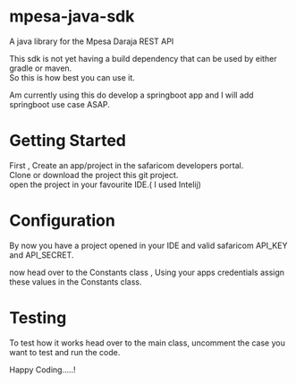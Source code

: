 # mpesa-java-sdk
A java library for the Mpesa Daraja REST API


This sdk is not yet having a build dependency that can be used by either gradle or maven.<br/>
So this is how best you can use it.

Am currently using this do develop a springboot app and I will add springboot use case ASAP.

  <H1>Getting Started </h1>
  First , Create an app/project  in the safaricom developers portal. <br/>
  Clone or download the project this git project.<br/>
  open the project in your favourite IDE.( I used Intelij) <br/>
  
  <H1>Configuration </H1>
  
  By now you have a project opened in your IDE and valid safaricom  API_KEY and API_SECRET.<br/>
  
  now head over to the Constants class , Using your apps credentials assign these values in the Constants class.<br/>
  
  <H1>Testing </H1>
  
  To test how it works head over to the main class, uncomment the case you want to test and run the code.<br/>
  
  
  Happy Coding.....!
  
  
  
  
  
  
